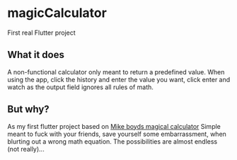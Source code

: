 # magicCalculator

First real Flutter project

## What it does

A non-functional calculator only meant to return a predefined value.
When using the app, click the history and enter the value you want,
click enter and watch as the output field ignores all rules of math.

## But why?

As my first flutter project based on [Mike boyds magical calculator](https://www.youtube.com/watch?v=W89i7qqhuLQ)
Simple meant to fuck with your friends, save yourself some embarrassment,
when blurting out a wrong math equation.
The possibilities are almost endless (not really)...  